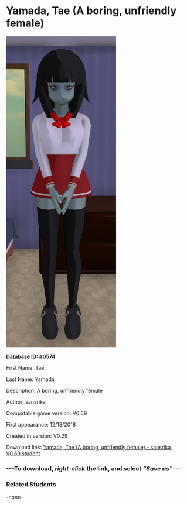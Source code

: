 # Yamada, Tae (A boring, unfriendly female)

<img src="../../Files/Images/Yamada, Tae (A boring, unfriendly female).png" title="Yamada, Tae (A boring, unfriendly female) - sansrika, V0.69">

**Database ID: #0574**

First Name: Tae

Last Name: Yamada

Description: A boring, unfriendly female

Author: sansrika

Compatable game version: V0.69

First appearance: 12/13/2018

Created in version: V0.29

Download link: <a href="https://raw.githubusercontent.com/Arbiter1223/Daigaku-Gurashi-Custom-Students/master/Files/Student%20Files/Yamada%2C%20Tae%20(A%20boring%2C%20unfriendly%20female)%20-%20sansrika%2C%20V0.69.student">Yamada, Tae (A boring, unfriendly female) - sansrika, V0.69.student</a>

### ---**To download, _right-click_ the link, and select _"Save as"_**---

### Related Students

-none-
